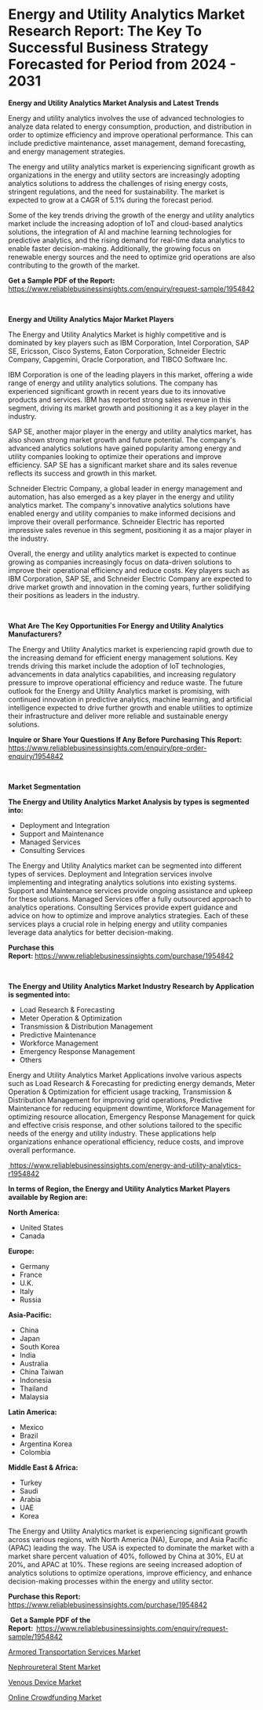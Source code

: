 <p><h1>Energy and Utility Analytics Market Research Report: The Key To Successful Business Strategy Forecasted for Period from 2024 - 2031</h1></p><p><strong>Energy and Utility Analytics Market Analysis and Latest Trends</strong></p>
<p><p>Energy and utility analytics involves the use of advanced technologies to analyze data related to energy consumption, production, and distribution in order to optimize efficiency and improve operational performance. This can include predictive maintenance, asset management, demand forecasting, and energy management strategies.</p><p>The energy and utility analytics market is experiencing significant growth as organizations in the energy and utility sectors are increasingly adopting analytics solutions to address the challenges of rising energy costs, stringent regulations, and the need for sustainability. The market is expected to grow at a CAGR of 5.1% during the forecast period.</p><p>Some of the key trends driving the growth of the energy and utility analytics market include the increasing adoption of IoT and cloud-based analytics solutions, the integration of AI and machine learning technologies for predictive analytics, and the rising demand for real-time data analytics to enable faster decision-making. Additionally, the growing focus on renewable energy sources and the need to optimize grid operations are also contributing to the growth of the market.</p></p>
<p><strong>Get a Sample PDF of the Report:&nbsp;</strong> <a href="https://www.reliablebusinessinsights.com/enquiry/request-sample/1954842">https://www.reliablebusinessinsights.com/enquiry/request-sample/1954842</a></p>
<p>&nbsp;</p>
<p><strong>Energy and Utility Analytics Major Market Players</strong></p>
<p><p>The Energy and Utility Analytics Market is highly competitive and is dominated by key players such as IBM Corporation, Intel Corporation, SAP SE, Ericsson, Cisco Systems, Eaton Corporation, Schneider Electric Company, Capgemini, Oracle Corporation, and TIBCO Software Inc.</p><p>IBM Corporation is one of the leading players in this market, offering a wide range of energy and utility analytics solutions. The company has experienced significant growth in recent years due to its innovative products and services. IBM has reported strong sales revenue in this segment, driving its market growth and positioning it as a key player in the industry.</p><p>SAP SE, another major player in the energy and utility analytics market, has also shown strong market growth and future potential. The company's advanced analytics solutions have gained popularity among energy and utility companies looking to optimize their operations and improve efficiency. SAP SE has a significant market share and its sales revenue reflects its success and growth in this market.</p><p>Schneider Electric Company, a global leader in energy management and automation, has also emerged as a key player in the energy and utility analytics market. The company's innovative analytics solutions have enabled energy and utility companies to make informed decisions and improve their overall performance. Schneider Electric has reported impressive sales revenue in this segment, positioning it as a major player in the industry.</p><p>Overall, the energy and utility analytics market is expected to continue growing as companies increasingly focus on data-driven solutions to improve their operational efficiency and reduce costs. Key players such as IBM Corporation, SAP SE, and Schneider Electric Company are expected to drive market growth and innovation in the coming years, further solidifying their positions as leaders in the industry.</p></p>
<p>&nbsp;</p>
<p><strong>What Are The Key Opportunities For Energy and Utility Analytics Manufacturers?</strong></p>
<p><p>The Energy and Utility Analytics market is experiencing rapid growth due to the increasing demand for efficient energy management solutions. Key trends driving this market include the adoption of IoT technologies, advancements in data analytics capabilities, and increasing regulatory pressure to improve operational efficiency and reduce waste. The future outlook for the Energy and Utility Analytics market is promising, with continued innovation in predictive analytics, machine learning, and artificial intelligence expected to drive further growth and enable utilities to optimize their infrastructure and deliver more reliable and sustainable energy solutions.</p></p>
<p><strong>Inquire or Share Your Questions If Any Before Purchasing This Report:</strong> <a href="https://www.reliablebusinessinsights.com/enquiry/pre-order-enquiry/1954842">https://www.reliablebusinessinsights.com/enquiry/pre-order-enquiry/1954842</a></p>
<p>&nbsp;</p>
<p><strong>Market Segmentation</strong></p>
<p><strong>The Energy and Utility Analytics Market Analysis by types is segmented into:</strong></p>
<p><ul><li>Deployment and Integration</li><li>Support and Maintenance</li><li>Managed Services</li><li>Consulting Services</li></ul></p>
<p><p>The Energy and Utility Analytics market can be segmented into different types of services. Deployment and Integration services involve implementing and integrating analytics solutions into existing systems. Support and Maintenance services provide ongoing assistance and upkeep for these solutions. Managed Services offer a fully outsourced approach to analytics operations. Consulting Services provide expert guidance and advice on how to optimize and improve analytics strategies. Each of these services plays a crucial role in helping energy and utility companies leverage data analytics for better decision-making.</p></p>
<p><strong>Purchase this Report:&nbsp;</strong><a href="https://www.reliablebusinessinsights.com/purchase/1954842">https://www.reliablebusinessinsights.com/purchase/1954842</a></p>
<p>&nbsp;</p>
<p><strong>The Energy and Utility Analytics Market Industry Research by Application is segmented into:</strong></p>
<p><ul><li>Load Research & Forecasting</li><li>Meter Operation & Optimization</li><li>Transmission & Distribution Management</li><li>Predictive Maintenance</li><li>Workforce Management</li><li>Emergency Response Management</li><li>Others</li></ul></p>
<p><p>Energy and Utility Analytics Market Applications involve various aspects such as Load Research & Forecasting for predicting energy demands, Meter Operation & Optimization for efficient usage tracking, Transmission & Distribution Management for improving grid operations, Predictive Maintenance for reducing equipment downtime, Workforce Management for optimizing resource allocation, Emergency Response Management for quick and effective crisis response, and other solutions tailored to the specific needs of the energy and utility industry. These applications help organizations enhance operational efficiency, reduce costs, and improve overall performance.</p></p>
<p><a href="https://www.reliablebusinessinsights.com/energy-and-utility-analytics-r1954842">&nbsp;https://www.reliablebusinessinsights.com/energy-and-utility-analytics-r1954842</a></p>
<p><strong>In terms of Region, the Energy and Utility Analytics Market Players available by Region are:</strong></p>
<p>
    <p> <strong> North America: </strong>
        <ul>
            <li>United States</li>
            <li>Canada</li>
        </ul>
        </p> 
    <p> <strong> Europe: </strong>
        <ul>
            <li>Germany</li>
            <li>France</li>
            <li>U.K.</li>
            <li>Italy</li>
            <li>Russia</li>
        </ul>
        </p> 
    <p> <strong> Asia-Pacific: </strong>
        <ul>
            <li>China</li>
            <li>Japan</li>
            <li>South Korea</li>
            <li>India</li>
            <li>Australia</li>
            <li>China Taiwan</li>
            <li>Indonesia</li>
            <li>Thailand</li>
            <li>Malaysia</li>
        </ul>
        </p> 
    <p> <strong> Latin America: </strong>
        <ul>
            <li>Mexico</li>
            <li>Brazil</li>
            <li>Argentina Korea</li>
            <li>Colombia</li>
        </ul>
        </p> 
    <p> <strong> Middle East & Africa: </strong>
        <ul>
            <li>Turkey</li>
            <li>Saudi</li>
            <li>Arabia</li>
            <li>UAE</li>
            <li>Korea</li>
        </ul>
    </p>
    </p>
<p><p>The Energy and Utility Analytics market is experiencing significant growth across various regions, with North America (NA), Europe, and Asia Pacific (APAC) leading the way. The USA is expected to dominate the market with a market share percent valuation of 40%, followed by China at 30%, EU at 20%, and APAC at 10%. These regions are seeing increased adoption of analytics solutions to optimize operations, improve efficiency, and enhance decision-making processes within the energy and utility sector.</p></p>
<p><strong>Purchase this Report: </strong><a href="https://www.reliablebusinessinsights.com/purchase/1954842">https://www.reliablebusinessinsights.com/purchase/1954842</a></p>
<p>&nbsp;<strong>Get a Sample PDF of the Report:&nbsp;&nbsp;</strong><a href="https://www.reliablebusinessinsights.com/enquiry/request-sample/1954842">https://www.reliablebusinessinsights.com/enquiry/request-sample/1954842</a></p>
<p><strong></strong></p>
<p><p><a href="https://github.com/mauripalmi/Market-Research-Report-List-4/blob/main/armored-transportation-services-market.md">Armored Transportation Services Market</a></p><p><a href="https://www.linkedin.com/pulse/nephroureteral-stent-market-outlook-forecast-from-2024-2031-hq9zf">Nephroureteral Stent Market</a></p><p><a href="https://www.linkedin.com/pulse/venous-device-market-analysis-report-global-insights-region-type-hjexf">Venous Device Market</a></p><p><a href="https://github.com/gulaimolin/Market-Research-Report-List-5/blob/main/online-crowdfunding-market.md">Online Crowdfunding Market</a></p></p>